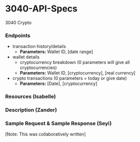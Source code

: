 # 3040-API-Specs

3040 Crypto
### Endpoints
- transaction history/details
  - **Parameters:** Wallet ID, [date range]
- wallet details
    - cryptocurrency breakdown (0 parameters will give all cryptocurrencies)
    - **Parameters:** Wallet ID, [cryptocurrency], [real currency]
- crypto transactions (0 parameters = today or give date)
  - **Parameters:** [Date], [cryptocurrency]

### Resources (Isabelle)

### Description (Zander)

### Sample Request & Sample Response (Seyi)


[Note: This was collaboratively written]

